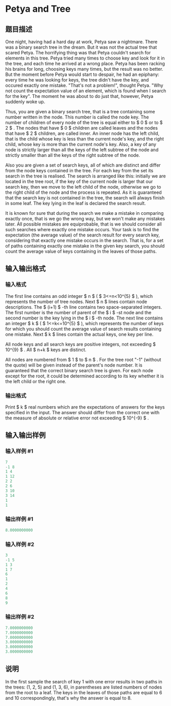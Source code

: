 # Petya and Tree

## 题目描述

One night, having had a hard day at work, Petya saw a nightmare. There was a binary search tree in the dream. But it was not the actual tree that scared Petya. The horrifying thing was that Petya couldn't search for elements in this tree. Petya tried many times to choose key and look for it in the tree, and each time he arrived at a wrong place. Petya has been racking his brains for long, choosing keys many times, but the result was no better. But the moment before Petya would start to despair, he had an epiphany: every time he was looking for keys, the tree didn't have the key, and occured exactly one mistake. "That's not a problem!", thought Petya. "Why not count the expectation value of an element, which is found when I search for the key". The moment he was about to do just that, however, Petya suddenly woke up.

Thus, you are given a binary search tree, that is a tree containing some number written in the node. This number is called the node key. The number of children of every node of the tree is equal either to $ 0 $ or to $ 2 $ . The nodes that have $ 0 $ children are called leaves and the nodes that have $ 2 $ children, are called inner. An inner node has the left child, that is the child whose key is less than the current node's key, and the right child, whose key is more than the current node's key. Also, a key of any node is strictly larger than all the keys of the left subtree of the node and strictly smaller than all the keys of the right subtree of the node.

Also you are given a set of search keys, all of which are distinct and differ from the node keys contained in the tree. For each key from the set its search in the tree is realised. The search is arranged like this: initially we are located in the tree root, if the key of the current node is larger that our search key, then we move to the left child of the node, otherwise we go to the right child of the node and the process is repeated. As it is guaranteed that the search key is not contained in the tree, the search will always finish in some leaf. The key lying in the leaf is declared the search result.

It is known for sure that during the search we make a mistake in comparing exactly once, that is we go the wrong way, but we won't make any mistakes later. All possible mistakes are equiprobable, that is we should consider all such searches where exactly one mistake occurs. Your task is to find the expectation (the average value) of the search result for every search key, considering that exactly one mistake occurs in the search. That is, for a set of paths containing exactly one mistake in the given key search, you should count the average value of keys containing in the leaves of those paths.

## 输入输出格式

### 输入格式

The first line contains an odd integer $ n $ ( $ 3<=n&lt;10^{5} $ ), which represents the number of tree nodes. Next $ n $ lines contain node descriptions. The $ (i+1) $ -th line contains two space-separated integers. The first number is the number of parent of the $ i $ -st node and the second number is the key lying in the $ i $ -th node. The next line contains an integer $ k $ ( $ 1<=k<=10^{5} $ ), which represents the number of keys for which you should count the average value of search results containing one mistake. Next $ k $ lines contain the actual keys, one key per line.

All node keys and all search keys are positive integers, not exceeding $ 10^{9} $ . All $ n+k $ keys are distinct.

All nodes are numbered from $ 1 $ to $ n $ . For the tree root "-1" (without the quote) will be given instead of the parent's node number. It is guaranteed that the correct binary search tree is given. For each node except for the root, it could be determined according to its key whether it is the left child or the right one.

### 输出格式

Print $ k $ real numbers which are the expectations of answers for the keys specified in the input. The answer should differ from the correct one with the measure of absolute or relative error not exceeding $ 10^{-9} $ .

## 输入输出样例

### 输入样例 #1

```cpp
7
-1 8
1 4
1 12
2 2
2 6
3 10
3 14
1
1

```
### 输出样例 #1

```cpp
8.0000000000

```
### 输入样例 #2

```cpp
3
-1 5
1 3
1 7
6
1
2
4
6
8
9

```
### 输出样例 #2

```cpp
7.0000000000
7.0000000000
7.0000000000
3.0000000000
3.0000000000
3.0000000000

```
## 说明

In the first sample the search of key 1 with one error results in two paths in the trees: (1, 2, 5) and (1, 3, 6), in parentheses are listed numbers of nodes from the root to a leaf. The keys in the leaves of those paths are equal to 6 and 10 correspondingly, that's why the answer is equal to 8.

